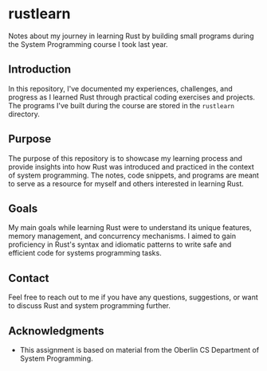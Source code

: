 # rustlearn

Notes about my journey in learning Rust by building small programs during the System Programming course I took last year.

## Introduction

In this repository, I've documented my experiences, challenges, and progress as I learned Rust through practical coding exercises and projects. The programs I've built during the course are stored in the `rustlearn` directory.

## Purpose

The purpose of this repository is to showcase my learning process and provide insights into how Rust was introduced and practiced in the context of system programming. The notes, code snippets, and programs are meant to serve as a resource for myself and others interested in learning Rust.

## Goals

My main goals while learning Rust were to understand its unique features, memory management, and concurrency mechanisms. I aimed to gain proficiency in Rust's syntax and idiomatic patterns to write safe and efficient code for systems programming tasks.

## Contact

Feel free to reach out to me if you have any questions, suggestions, or want to discuss Rust and system programming further.

## Acknowledgments

- This assignment is based on material from the Oberlin CS Department of System Programming.
